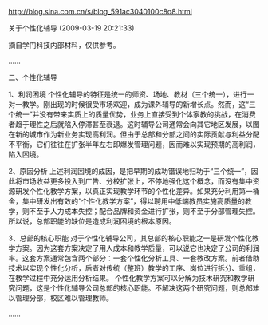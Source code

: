 http://blog.sina.com.cn/s/blog_591ac3040100c8o8.html

关于个性化辅导 (2009-03-19 20:21:33)

摘自学门科技内部材料，仅供参考。

......

二、个性化辅导

1、利润困境
个性化辅导的特征是统一的师资、场地、教材（三个统一），进行一对一教学。刚出现的时候很受市场欢迎，成为课外辅导的新增长点。然而，这“三个统一”并没有带来实质上的质量优势，业务上直接受到个体家教的挑战，在消费者趋于理性之后就陷入停滞甚至衰退。这时辅导公司通常会向其它地区发展，以图在新的城市作为新业务实现高利润。但由于总部和分部之间的实际贡献与利益分配不平衡，它们往往在扩张半年左右即爆发管理问题，因而难以实现预期的高利润，陷入困境。

2、原因分析
上述利润困境的成因，是把早期的成功错误地归功于“三个统一”，因此将市场收益更多投入到广告、分校扩张上，不停地强化这个概念，而没有集中资源研发个性化教学方案，以真正实现教学环节的个性化差异。如果充分利用第一桶金，集中研发出有效的“个性化教学方案”，得以聘用中低端教员实施高质量的教学，则不至于人力成本失控；配合品牌和资金进行扩张，则不至于分部管理失控。
所以说，总部职能的缺位是造成利润困境的根本原因。

3、总部的核心职能
对于个性化辅导公司，其总部的核心职能之一是研发个性化教学方案。因为这套方案决定了用人成本和教学质量，可以说它也决定了公司的利润率。这套方案通常包含两个部分：一套个性化分析工具、一套教改方案。前者借助技术以实现个性化分析，后者对传统（整班）教学的工序、岗位进行拆分、重组，在教学过程中充分运用分析结果。
个性化教学方案可以分解为技术研究和教学研究问题，这是个性化辅导公司总部的核心职能。不解决这两个研究问题，则总部难以管理分部，校区难以管理教师。

......